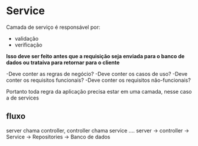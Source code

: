 # Service
Camada de serviço é responsável por:

- validação
- verificação

**Isso deve ser feito antes que a requisição seja enviada para o banco de dados ou trataiva para retornar para o cliente**

<p>
-Deve conter as regras de negócio?
-Deve conter os casos de uso?
-Deve conter os requisitos funcionais?
-Deve conter os requisitos não-funcionais?
</p>

Portanto toda regra da aplicação precisa estar em uma camada, nesse caso a de services


## fluxo 
server chama controller, controller chama service ....
server -> controller ->  Service -> Repositories -> Banco de dados
